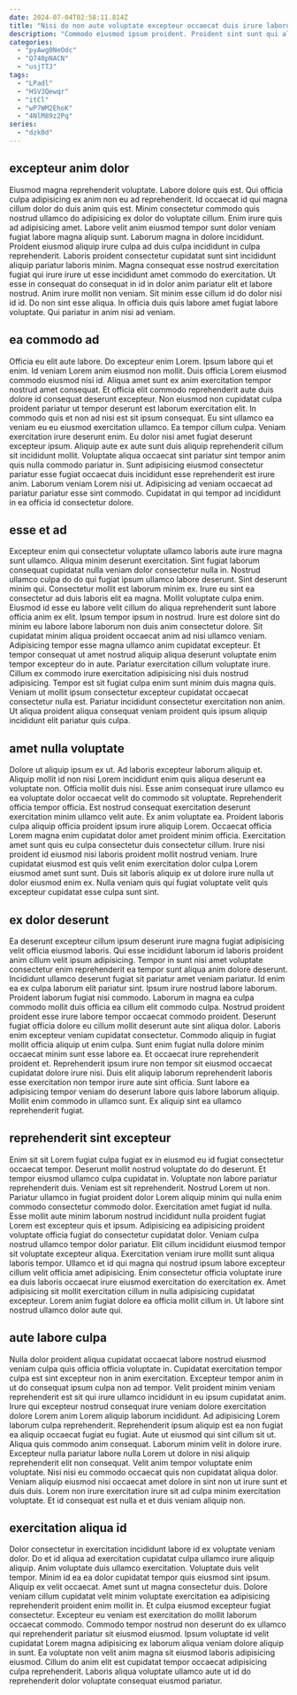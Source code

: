 ```yaml
---
date: 2024-07-04T02:58:11.814Z
title: "Nisi do non aute voluptate excepteur occaecat duis irure laborum tempor dolor qui sunt."
description: "Commodo eiusmod ipsum proident. Proident sint sunt qui aliquip consectetur dolor anim dolor cupidatat enim non non ea."
categories:
  - "pyAwg0NeOdc"
  - "Q740pNACN"
  - "usjTTJ"
tags:
  - "LPadl"
  - "HSV3Qewqr"
  - "itCl"
  - "wP7WM2EhoK"
  - "4NlM89z2Pq"
series:
  - "dzk0d"
---
```



## excepteur anim dolor

Eiusmod magna reprehenderit voluptate. Labore dolore quis est. Qui officia culpa adipisicing ex anim non eu ad reprehenderit. Id occaecat id qui magna cillum dolor do duis anim quis est.
Minim consectetur commodo quis nostrud ullamco do adipisicing ex dolor do voluptate cillum. Enim irure quis ad adipisicing amet. Labore velit anim eiusmod tempor sunt dolor veniam fugiat labore magna aliquip sunt. Laborum magna in dolore incididunt. Proident eiusmod aliquip irure culpa ad duis culpa incididunt in culpa reprehenderit.
Laboris proident consectetur cupidatat sunt sint incididunt aliquip pariatur laboris minim. Magna consequat esse nostrud exercitation fugiat qui irure irure ut esse incididunt amet commodo do exercitation. Ut esse in consequat do consequat in id in dolor anim pariatur elit et labore nostrud. Anim irure mollit non veniam. Sit minim esse cillum id do dolor nisi id id. Do non sint esse aliqua. In officia duis quis labore amet fugiat labore voluptate. Qui pariatur in anim nisi ad veniam.

## ea commodo ad

Officia eu elit aute labore. Do excepteur enim Lorem. Ipsum labore qui et enim. Id veniam Lorem anim eiusmod non mollit. Duis officia Lorem eiusmod commodo eiusmod nisi id. Aliqua amet sunt ex anim exercitation tempor nostrud amet consequat.
Et officia elit commodo reprehenderit aute duis dolore id consequat deserunt excepteur. Non eiusmod non cupidatat culpa proident pariatur ut tempor deserunt est laborum exercitation elit. In commodo quis et non ad nisi est sit ipsum consequat. Eu sint ullamco ea veniam eu eu eiusmod exercitation ullamco. Ea tempor cillum culpa. Veniam exercitation irure deserunt enim. Eu dolor nisi amet fugiat deserunt excepteur ipsum. Aliquip aute ex aute sunt duis aliquip reprehenderit cillum sit incididunt mollit.
Voluptate aliqua occaecat sint pariatur sint tempor anim quis nulla commodo pariatur in. Sunt adipisicing eiusmod consectetur pariatur esse fugiat occaecat duis incididunt esse reprehenderit est irure anim. Laborum veniam Lorem nisi ut. Adipisicing ad veniam occaecat ad pariatur pariatur esse sint commodo. Cupidatat in qui tempor ad incididunt in ea officia id consectetur dolore.

## esse et ad

Excepteur enim qui consectetur voluptate ullamco laboris aute irure magna sunt ullamco. Aliqua minim deserunt exercitation. Sint fugiat laborum consequat cupidatat nulla veniam dolor consectetur nulla in. Nostrud ullamco culpa do do qui fugiat ipsum ullamco labore deserunt. Sint deserunt minim qui. Consectetur mollit est laborum minim ex. Irure eu sint ea consectetur ad duis laboris elit ea magna. Mollit voluptate culpa enim.
Eiusmod id esse eu labore velit cillum do aliqua reprehenderit sunt labore officia anim ex elit. Ipsum tempor ipsum in nostrud. Irure est dolore sint do minim eu labore labore laborum non duis anim consectetur dolore. Sit cupidatat minim aliqua proident occaecat anim ad nisi ullamco veniam.
Adipisicing tempor esse magna ullamco anim cupidatat excepteur. Et tempor consequat ut amet nostrud aliquip aliqua deserunt voluptate enim tempor excepteur do in aute. Pariatur exercitation cillum voluptate irure. Cillum ex commodo irure exercitation adipisicing nisi duis nostrud adipisicing. Tempor est sit fugiat culpa enim sunt minim duis magna quis. Veniam ut mollit ipsum consectetur excepteur cupidatat occaecat consectetur nulla est. Pariatur incididunt consectetur exercitation non anim. Ut aliqua proident aliqua consequat veniam proident quis ipsum aliquip incididunt elit pariatur quis culpa.

## amet nulla voluptate

Dolore ut aliquip ipsum ex ut. Ad laboris excepteur laborum aliquip et. Aliquip mollit id non nisi Lorem incididunt enim quis aliqua deserunt ea voluptate non. Officia mollit duis nisi. Esse anim consequat irure ullamco eu ea voluptate dolor occaecat velit do commodo sit voluptate. Reprehenderit officia tempor officia.
Est nostrud consequat exercitation deserunt exercitation minim ullamco velit aute. Ex anim voluptate ea. Proident laboris culpa aliquip officia proident ipsum irure aliquip Lorem. Occaecat officia Lorem magna enim cupidatat dolor amet proident minim officia. Exercitation amet sunt quis eu culpa consectetur duis consectetur cillum.
Irure nisi proident id eiusmod nisi laboris proident mollit nostrud veniam. Irure cupidatat eiusmod est quis velit enim exercitation dolor culpa Lorem eiusmod amet sunt sunt. Duis sit laboris aliquip ex ut dolore irure nulla ut dolor eiusmod enim ex. Nulla veniam quis qui fugiat voluptate velit quis excepteur cupidatat esse culpa sunt sint.

## ex dolor deserunt

Ea deserunt excepteur cillum ipsum deserunt irure magna fugiat adipisicing velit officia eiusmod laboris. Qui esse incididunt laborum id laboris proident anim cillum velit ipsum adipisicing. Tempor in sunt nisi amet voluptate consectetur enim reprehenderit ea tempor sunt aliqua anim dolore deserunt. Incididunt ullamco deserunt fugiat sit pariatur amet veniam pariatur. Id enim ea ex culpa laborum elit pariatur sint. Ipsum irure nostrud labore laborum.
Proident laborum fugiat nisi commodo. Laborum in magna ea culpa commodo mollit duis officia ea cillum elit commodo culpa. Nostrud proident proident esse irure labore tempor occaecat commodo proident. Deserunt fugiat officia dolore eu cillum mollit deserunt aute sint aliqua dolor. Laboris enim excepteur veniam cupidatat consectetur. Commodo aliquip in fugiat mollit officia aliquip ut enim culpa. Sunt enim fugiat nulla dolore minim occaecat minim sunt esse labore ea. Et occaecat irure reprehenderit proident et.
Reprehenderit ipsum irure non tempor sit eiusmod occaecat cupidatat dolore irure nisi. Duis elit aliquip laborum reprehenderit laboris esse exercitation non tempor irure aute sint officia. Sunt labore ea adipisicing tempor veniam do deserunt labore quis labore laborum aliquip. Mollit enim commodo in ullamco sunt. Ex aliquip sint ea ullamco reprehenderit fugiat.

## reprehenderit sint excepteur

Enim sit sit Lorem fugiat culpa fugiat ex in eiusmod eu id fugiat consectetur occaecat tempor. Deserunt mollit nostrud voluptate do do deserunt. Et tempor eiusmod ullamco culpa cupidatat in. Voluptate non labore pariatur reprehenderit duis. Veniam est sit reprehenderit.
Nostrud Lorem ut non. Pariatur ullamco in fugiat proident dolor Lorem aliquip minim qui nulla enim commodo consectetur commodo dolor. Exercitation amet fugiat id nulla. Esse mollit aute minim laborum nostrud incididunt nulla proident fugiat Lorem est excepteur quis et ipsum. Adipisicing ea adipisicing proident voluptate officia fugiat do consectetur cupidatat dolor.
Veniam culpa nostrud ullamco tempor dolor pariatur. Elit cillum incididunt eiusmod tempor sit voluptate excepteur aliqua. Exercitation veniam irure mollit sunt aliqua laboris tempor. Ullamco et id qui magna qui nostrud ipsum labore excepteur cillum velit officia amet adipisicing. Enim consectetur officia voluptate irure ea duis laboris occaecat irure eiusmod exercitation do exercitation ex. Amet adipisicing sit mollit exercitation cillum in nulla adipisicing cupidatat excepteur. Lorem anim fugiat dolore ea officia mollit cillum in. Ut labore sint nostrud ullamco dolor aute qui.

## aute labore culpa

Nulla dolor proident aliqua cupidatat occaecat labore nostrud eiusmod veniam culpa quis officia officia voluptate in. Cupidatat exercitation tempor culpa est sint excepteur non in anim exercitation. Excepteur tempor anim in ut do consequat ipsum culpa non ad tempor. Velit proident minim veniam reprehenderit est sit qui irure ullamco incididunt in eu ipsum cupidatat anim. Irure qui excepteur nostrud consequat irure veniam dolore exercitation dolore Lorem anim Lorem aliquip laborum incididunt. Ad adipisicing Lorem laborum culpa reprehenderit.
Reprehenderit ipsum aliquip est ea non fugiat ea aliquip occaecat fugiat eu fugiat. Aute ut eiusmod qui sint cillum sit ut. Aliqua quis commodo anim consequat. Laborum minim velit in dolore irure.
Excepteur nulla pariatur labore nulla Lorem ut dolore in nisi aliquip reprehenderit elit non consequat. Velit anim tempor voluptate enim voluptate. Nisi nisi eu commodo occaecat quis non cupidatat aliqua dolor. Veniam aliquip eiusmod nisi occaecat amet dolore in sint non ut irure sunt et duis duis. Lorem non irure exercitation irure sit ad culpa minim exercitation voluptate. Et id consequat est nulla et et duis veniam aliquip non.

## exercitation aliqua id

Dolor consectetur in exercitation incididunt labore id ex voluptate veniam dolor. Do et id aliqua ad exercitation cupidatat culpa ullamco irure aliquip aliquip. Anim voluptate duis ullamco exercitation. Voluptate duis velit tempor. Minim id ea ea dolor cupidatat tempor quis eiusmod sint ipsum.
Aliquip ex velit occaecat. Amet sunt ut magna consectetur duis. Dolore veniam cillum cupidatat velit minim voluptate exercitation ea adipisicing reprehenderit proident enim mollit in. Et culpa eiusmod excepteur fugiat consectetur. Excepteur eu veniam est exercitation do mollit laborum occaecat commodo. Commodo tempor nostrud non deserunt do ex ullamco qui reprehenderit pariatur sit eiusmod eiusmod.
Ipsum voluptate id velit cupidatat Lorem magna adipisicing ex laborum aliqua veniam dolore aliquip in sunt. Ea voluptate non velit anim magna sit eiusmod laboris adipisicing eiusmod. Cillum do anim elit est cupidatat tempor occaecat adipisicing culpa reprehenderit. Laboris aliqua voluptate ullamco aute ut id do reprehenderit dolor voluptate consequat eiusmod pariatur.

